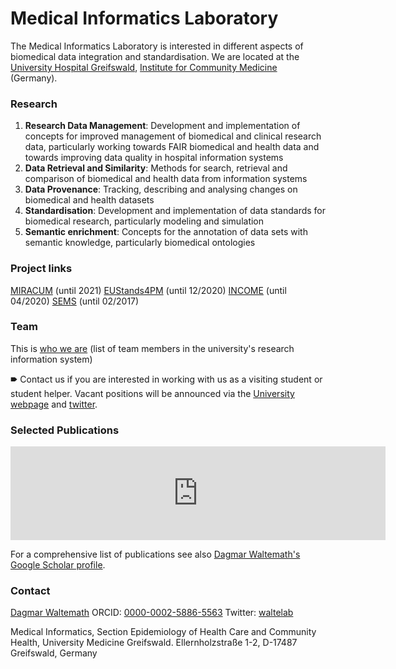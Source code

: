 # Medical Informatics Laboratory
The Medical Informatics Laboratory is interested in different aspects of biomedical data integration and standardisation. We are located at the [University Hospital Greifswald](https://www.medizin.uni-greifswald.de/de/home/), [Institute for Community Medicine](http://www2.medizin.uni-greifswald.de/icm/index.php?id=334) (Germany). 


### Research

1. **Research Data Management**: Development and implementation of concepts for improved management of biomedical and clinical research data, particularly working towards FAIR biomedical and health data and towards improving data quality in hospital information systems 
2. **Data Retrieval and Similarity**:	Methods for search, retrieval and comparison of biomedical and health data from information systems
3. **Data Provenance**:	Tracking, describing and analysing changes on biomedical and health datasets
4. **Standardisation**:	Development and implementation of data standards for biomedical research, particularly modeling and simulation
5. **Semantic enrichment**:	Concepts for the annotation of data sets with semantic knowledge, particularly biomedical ontologies

### Project links 

[MIRACUM](miracum.org/) (until 2021) [EUStands4PM](https://www.fis.med.uni-greifswald.de/FIS/init_project_browser.action?proj_id=mnhvu758gmebi)  (until 12/2020) [INCOME](https://www.fis.med.uni-greifswald.de/FIS/init_project_browser.action?proj_id=cdeqvdrrlkoau)  (until 04/2020) [SEMS](https://sems.bio.informatik.uni-rostock.de/)  (until 02/2017)

### Team 

This is [who we are](https://www.fis.med.uni-greifswald.de/FIS/init_rgap_browser.action?rgap=27) (list of team members in the university's research information system) 

&#129078; Contact us if you are interested in working with us as a visiting student or student helper. Vacant positions will be announced via the [University webpage](https://www.medizin.uni-greifswald.de/de/karriere/stellenangebote/) and [twitter](https://twitter.com/waltelab). 

### Selected Publications

<iframe src="https://www.fis.med.uni-greifswald.de/FIS/init_external_pubs.action?auth=ngpocpv7uc2ss&pubs=01234567&start=2014&request_locale=en" style="border: none; overflow: auto; width: 600px;"></iframe>

For a comprehensive list of publications see also [Dagmar Waltemath's Google Scholar profile](https://scholar.google.com/citations?user=wmBwmLIAAAAJ&hl=en&oi=sra).

### Contact

[Dagmar Waltemath](https://www.fis.med.uni-greifswald.de/FIS/init_person_browser.action?pers_id=ngpocpv7uc2ss) 
ORCID: [0000-0002-5886-5563](https://orcid.org/0000-0002-5886-5563) Twitter: [waltelab](https://twitter.com/waltelab)

Medical Informatics, Section Epidemiology of Health Care and Community Health, University Medicine Greifswald. 
Ellernholzstraße 1-2, D-17487 Greifswald, Germany
